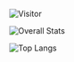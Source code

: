 ![Visitor](https://visitor-badge.laobi.icu/badge?page_id=nasserawer.repoName)


![Overall Stats](https://github-readme-stats.vercel.app/api?username=nasserawer&count_private=true&show_icons=true&hide=contribs)


![Top Langs](https://github-readme-stats.vercel.app/api/top-langs/?username=laxmena&layout=compact)
